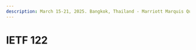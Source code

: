 ```yaml
---
description: March 15-21, 2025. Bangkok, Thailand - Marriott Marquis Queen's Park.
---
```


# IETF 122

